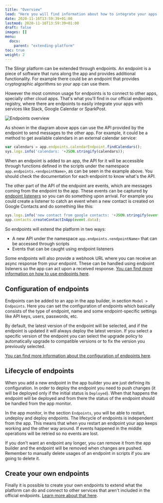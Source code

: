 ```yaml
---
title: "Overview"
lead: "Here you will find information about how to integrate your apps with other apps as well as how to extend the features of the platform."
date: 2020-11-16T13:59:39+01:00
lastmod: 2020-11-16T13:59:39+01:00
draft: false
images: []
menu:
  docs:
    parent: "extending-platform"
toc: true
weight: 2
---
```


The Slingr platform can be extended through endpoints. An endpoint is a piece of software that runs 
along the app and provides additional functionality. For example there could be an endpoint that
provides cryptographic algorithms so your app can use them.

However the most common usage for endpoints is to connect to other apps, specially other cloud apps.
That's what you'll find in our official endpoints registry, where there are endpoints to easily
integrate your apps with services like Slack, Google Calendar or SparkPost.

![Endpoints overview](https://maximiranda.github.io/slingrDoc/images/vendor/extending/endpoints-overview.png)

As shown in the diagram above apps can use the API provided by the endpoint to send messages to
the other app. For example, it could be a method to get available calendars in an external calendar
service:

```js
var calendars = app.endpoints.calendarEndpoint.findCalendars();
sys.logs.info('calendars: '+JSON.stringify(calendars));
```

When an endpoint is added to an app, the API for it will be accessible through functions defined in the scripts under the
namespace `app.endpoints.<endpointName>`, as can be seen in the example above. You should check the
documentation for each endpoint to know what's the API.

The other part of the API of the endpoint are events, which are messages coming from the endpoint
to the app. These events can be captured by [endpoint listeners](app-development-model-listeners.html#endpoint-listeners)
so you can do something upon arrival. For example you could create a listener to catch an event 
when a new contact is created on Google Contacts and do something like this:

```js
sys.logs.info('new contact from google contacts: '+JSON.stringify(event.data));
app.contacts.createContactInApp(event.data);
```

So endpoints will extend the platform in two ways:

- A new API under the namespace `app.endpoints.<endpointName>` that can be accessed through scripts
- Events that can be caught using endpoint listeners

Some endpoints will also provide a webhook URL where you can receive an async response from your endpoint.
These can be handled using endpoint listeners so the app can act upon a received response.
[You can find more information on how to use endpoints here](app-development-model-endpoints.html#endpoints-usage).

## Configuration of endpoints

Endpoints can be added to an app in the app builder, in section `Model > Endpoints`. Here you can
set the configuration of endpoints which basically consists of the type of endpoint, name and some
endpoint-specific settings like API keys, users, passwords, etc. 

By default, the latest version of the endpoint will be selected, and if the endpoint is updated it will always deploy the latest
version. If you select a specific version of the endpoint you can select the upgrade policy to automatically upgrade to
compatible versions or to fix the version you previously selected.

[You can find more information about the configuration of endpoints here](app-development-model-endpoints.html#endpoints-configuration).

## Lifecycle of endpoints

When you add a new endpoint in the app builder you are just defining its configuration. In order to deploy
the endpoint you need to push changes (it will be deployed only if the initial status is `Deployed`). When
that happens the endpoint will be deployed and from there the status of the endpoint should be handled
from the app monitor.

In the app monitor, in the section `Endpoints`, you will be able to restart, undeploy and deploy endpoints.
The lifecycle of endpoints is independent from the app. This means that when you restart an endpoint your
app keeps working and the other way around. If events happened in the middle operations will be retried
so no events are lost.

If you don't want an endpoint any longer, you can remove it from the app builder and the endpoint will be
removed when changes are pushed. Remember to manually delete usages of an endpoint in scripts if you are going 
to delete it.

## Create your own endpoints

Finally it is possible to create your own endpoints to extend what the platform can do and connect
to other services that aren't included in the official endpoints. [Learn more about that 
here](extensions-create-your-own-endpoints.html).

